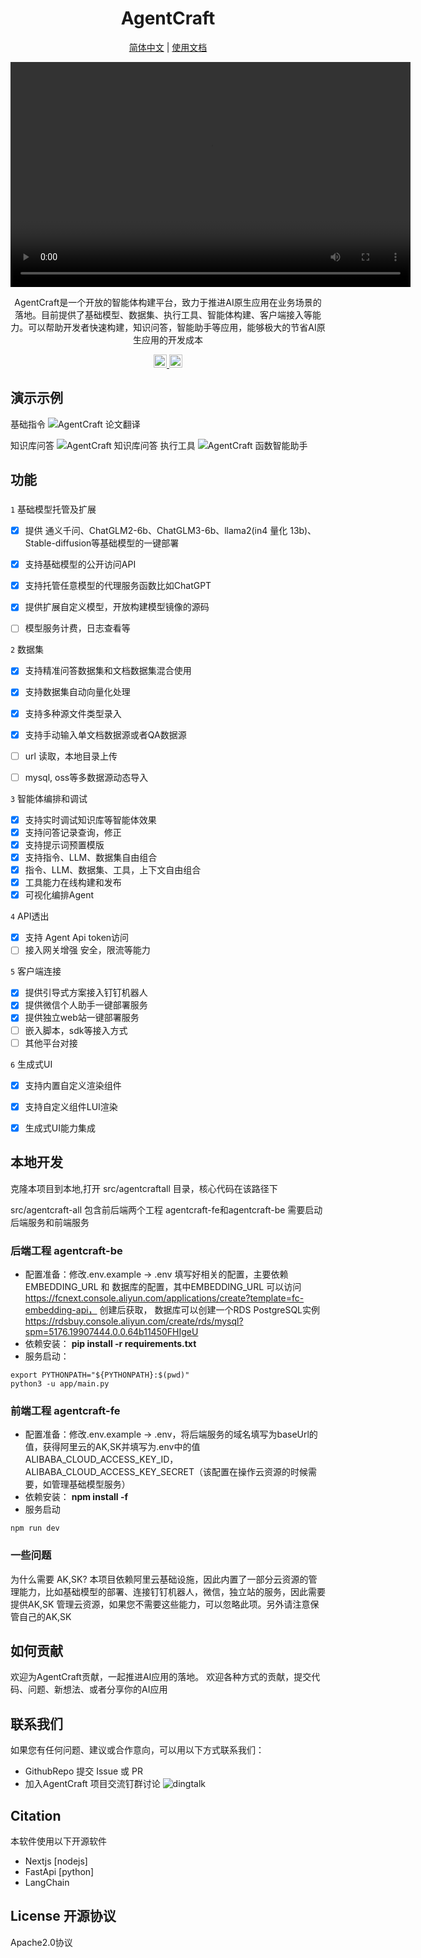<div align="center">



# AgentCraft

<p align="center">
  <a href="./README.md">简体中文</a>  | 
  <a href="http://agentcraft-docs.serverless-developer.com/" target="_blank">使用文档</a> 
</p>
<video controls width="640" height="360">
  <source src="https://cloud.video.taobao.com/play/u/null/p/1/e/6/t/1/447331749716.mp4" type="video/mp4">
  Your browser does not support the video tag.
</video>

AgentCraft是一个开放的智能体构建平台，致力于推进AI原生应用在业务场景的落地。目前提供了基础模型、数据集、执行工具、智能体构建、客户端接入等能力。可以帮助开发者快速构建，知识问答，智能助手等应用，能够极大的节省AI原生应用的开发成本



</div>

<p align="center">
 
  <a href="https://fcnext.console.aliyun.com/applications/create?template=AgentCraft" target="_blank">
    <img height="21" src="https://img.shields.io/badge/快速部署体验-7d09f1?style=flat-square" alt="document">
  </a>
  <a href="#local-developement">
    <img height="21" src="https://img.shields.io/badge/本地开发-%23d4eaf7?style=flat-square&logo=xcode&logoColor=7d09f1" alt="development">
  </a>
</p>

## 演示示例
基础指令
![AgentCraft 论文翻译](https://img.alicdn.com/imgextra/i2/O1CN01ske5Dk1i36BX2m4BE_!!6000000004356-1-tps-1777-893.gif)

知识库问答
![AgentCraft 知识库问答](https://img.alicdn.com/imgextra/i3/O1CN010RtRR01mbgYUUIp8w_!!6000000004973-1-tps-1777-893.gif)
执行工具
![AgentCraft 函数智能助手](https://img.alicdn.com/imgextra/i2/O1CN01AnUGbS1jfOvNDtIx4_!!6000000004575-1-tps-1777-893.gif)
## 功能

### 

`1` 基础模型托管及扩展
   - [x] 提供 通义千问、ChatGLM2-6b、ChatGLM3-6b、llama2(in4 量化 13b)、Stable-diffusion等基础模型的一键部署
   - [x] 支持基础模型的公开访问API
   - [x] 支持托管任意模型的代理服务函数比如ChatGPT
   - [x] 提供扩展自定义模型，开放构建模型镜像的源码
   - [ ] 模型服务计费，日志查看等


`2` 数据集
   - [x] 支持精准问答数据集和文档数据集混合使用
   - [x] 支持数据集自动向量化处理
   - [x] 支持多种源文件类型录入
   - [x] 支持手动输入单文档数据源或者QA数据源
   - [ ] url 读取，本地目录上传
   - [ ] mysql, oss等多数据源动态导入

  
`3` 智能体编排和调试
   - [x] 支持实时调试知识库等智能体效果
   - [x] 支持问答记录查询，修正
   - [x] 支持提示词预置模版
   - [x] 支持指令、LLM、数据集自由组合
   - [x] 指令、LLM、数据集、工具，上下文自由组合
   - [x] 工具能力在线构建和发布
   - [x] 可视化编排Agent
   
`4`  API透出
   - [x] 支持 Agent Api token访问
   - [ ] 接入网关增强 安全，限流等能力
  
`5` 客户端连接
   - [x] 提供引导式方案接入钉钉机器人
   - [x] 提供微信个人助手一键部署服务
   - [x] 提供独立web站一键部署服务
   - [ ] 嵌入脚本，sdk等接入方式
   - [ ] 其他平台对接
   
`6` 生成式UI
   - [x] 支持内置自定义渲染组件
   - [x] 支持自定义组件LUI渲染
   - [x] 生成式UI能力集成 


## 本地开发
<div id="local-developement">克隆本项目到本地,打开 src/agentcraftall 目录，核心代码在该路径下</div>

src/agentcraft-all 包含前后端两个工程 agentcraft-fe和agentcraft-be
需要启动后端服务和前端服务
### 后端工程 agentcraft-be

+ 配置准备：修改.env.example -> .env
填写好相关的配置，主要依赖  EMBEDDING_URL 和 数据库的配置，其中EMBEDDING_URL 可以访问
https://fcnext.console.aliyun.com/applications/create?template=fc-embedding-api，
创建后获取，
数据库可以创建一个RDS PostgreSQL实例 https://rdsbuy.console.aliyun.com/create/rds/mysql?spm=5176.19907444.0.0.64b11450FHIgeU
+ 依赖安装：
**pip install -r  requirements.txt**
+ 服务启动：
```shell
export PYTHONPATH="${PYTHONPATH}:$(pwd)"
python3 -u app/main.py
```
### 前端工程 agentcraft-fe
+ 配置准备：修改.env.example -> .env，将后端服务的域名填写为baseUrl的值，获得阿里云的AK,SK并填写为.env中的值ALIBABA_CLOUD_ACCESS_KEY_ID，ALIBABA_CLOUD_ACCESS_KEY_SECRET（该配置在操作云资源的时候需要，如管理基础模型服务）
+ 依赖安装：
**npm install -f**
+ 服务启动
```
npm run dev
```
### 一些问题
为什么需要 AK,SK? 本项目依赖阿里云基础设施，因此内置了一部分云资源的管理能力，比如基础模型的部署、连接钉钉机器人，微信，独立站的服务，因此需要提供AK,SK 管理云资源，如果您不需要这些能力，可以忽略此项。另外请注意保管自己的AK,SK
## 如何贡献
欢迎为AgentCraft贡献，一起推进AI应用的落地。  欢迎各种方式的贡献，提交代码、问题、新想法、或者分享你的AI应用





## 联系我们

如果您有任何问题、建议或合作意向，可以用以下方式联系我们：
+ GithubRepo 提交 Issue 或 PR
+ 加入AgentCraft 项目交流钉群讨论 
![dingtalk](https://img.alicdn.com/imgextra/i4/O1CN01MQDcxF1dqxEHfmE60_!!6000000003788-2-tps-472-462.png)





## Citation

本软件使用以下开源软件
+ Nextjs  [nodejs]
+ FastApi [python]
+ LangChain

## License 开源协议
Apache2.0协议
